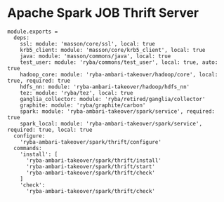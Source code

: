 
# Apache Spark JOB Thrift Server

    module.exports =
      deps:
        ssl: module: 'masson/core/ssl', local: true
        krb5_client: module: 'masson/core/krb5_client', local: true
        java: module: 'masson/commons/java', local: true
        test_user: module: 'ryba/commons/test_user', local: true, auto: true
        hadoop_core: module: 'ryba-ambari-takeover/hadoop/core', local: true, required: true
        hdfs_nn: module: 'ryba-ambari-takeover/hadoop/hdfs_nn'
        tez: module: 'ryba/tez', local: true
        ganglia_collector: module: 'ryba/retired/ganglia/collector'
        graphite: module: 'ryba/graphite/carbon'
        spark: module: 'ryba-ambari-takeover/spark/service', required: true
        spark_local: module: 'ryba-ambari-takeover/spark/service', required: true, local: true
      configure:
        'ryba-ambari-takeover/spark/thrift/configure'
      commands:
        'install': [
          'ryba-ambari-takeover/spark/thrift/install'
          'ryba-ambari-takeover/spark/thrift/start'
          'ryba-ambari-takeover/spark/thrift/check'
        ]
        'check':
          'ryba-ambari-takeover/spark/thrift/check'

[tips]: https://www.altiscale.com/hadoop-blog/spark-on-hadoop/
